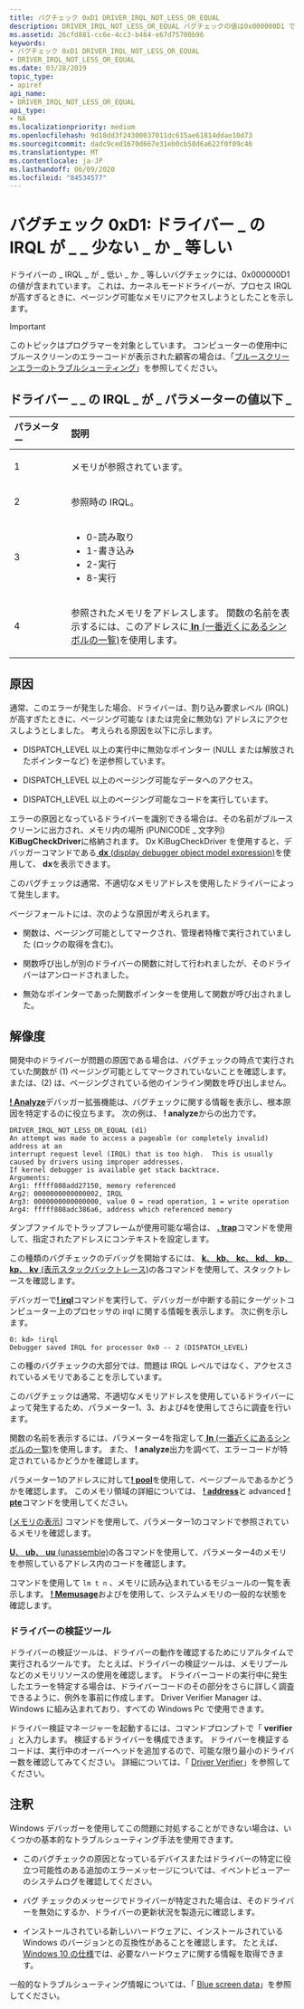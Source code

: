 ```yaml
---
title: バグチェック 0xD1 DRIVER_IRQL_NOT_LESS_OR_EQUAL
description: DRIVER_IRQL_NOT_LESS_OR_EQUAL バグチェックの値は0x000000D1 です。 これは、カーネルモードドライバーが、高すぎるプロセス IRQL でページング可能なメモリにアクセスしようとしたことを示します。
ms.assetid: 26cfd881-cc6e-4cc3-b464-e67d75700b96
keywords:
- バグチェック 0xD1 DRIVER_IRQL_NOT_LESS_OR_EQUAL
- DRIVER_IRQL_NOT_LESS_OR_EQUAL
ms.date: 03/28/2019
topic_type:
- apiref
api_name:
- DRIVER_IRQL_NOT_LESS_OR_EQUAL
api_type:
- NA
ms.localizationpriority: medium
ms.openlocfilehash: 9d18dd3f24300037011dc615ae61814ddae10d73
ms.sourcegitcommit: dadc9ced1670d667e31eb0cb58d6a622f0f09c46
ms.translationtype: MT
ms.contentlocale: ja-JP
ms.lasthandoff: 06/09/2020
ms.locfileid: "84534577"
---
```

# <a name="bug-check-0xd1-driver_irql_not_less_or_equal"></a>バグチェック 0xD1: ドライバー \_ の IRQL が \_ \_ 少ない \_ か \_ 等しい


ドライバーの \_ IRQL \_ が \_ 低い \_ か \_ 等しいバグチェックには、0x000000D1 の値が含まれています。 これは、カーネルモードドライバーが、プロセス IRQL が高すぎるときに、ページング可能なメモリにアクセスしようとしたことを示します。 

> [!IMPORTANT]
> このトピックはプログラマーを対象としています。 コンピューターの使用中にブルースクリーンのエラーコードが表示された顧客の場合は、「[ブルースクリーンエラーのトラブルシューティング](https://www.windows.com/stopcode)」を参照してください。


## <a name="driver_irql_not_less_or_equal-parameters"></a>ドライバー \_ \_ の IRQL \_ が \_ パラメーターの値以下 \_

<table>
<colgroup>
<col width="20%" />
<col width="80%" />
</colgroup>
<thead>
<tr class="header">
<th align="left">パラメーター</th>
<th align="left">説明</th>
</tr>
</thead>
<tbody>
<tr class="odd">
<td align="left"><p>1</p></td>
<td align="left"><p>メモリが参照されています。</p></td>
</tr>
<tr class="even">
<td align="left"><p>2</p></td>
<td align="left"><p>参照時の IRQL。</p></td>
</tr>
<tr class="odd">
<td align="left"><p>3</p></td>
<td align="left"><ul>
<li>0-読み取り</li>
<li>1-書き込み</li>
<li>2-実行</li>
<li>8-実行</li>
</td>
</tr>
<tr class="even">
<td align="left"><p>4</p></td>
<td align="left"><p>参照されたメモリをアドレスします。 関数の名前を表示するには、このアドレスに<a href="./ln--list-nearest-symbols-.md"> <strong>ln</strong> (一番近くにあるシンボルの一覧)</a>を使用します。</p></td>
</tr>
</tbody>
</table>


<a name="cause"></a>原因
-----

通常、このエラーが発生した場合、ドライバーは、割り込み要求レベル (IRQL) が高すぎたときに、ページング可能な (または完全に無効な) アドレスにアクセスしようとしました。 考えられる原因を以下に示します。

 - DISPATCH_LEVEL 以上の実行中に無効なポインター (NULL または解放されたポインターなど) を逆参照しています。

 - DISPATCH_LEVEL 以上のページング可能なデータへのアクセス。

 - DISPATCH_LEVEL 以上のページング可能なコードを実行しています。

エラーの原因となっているドライバーを識別できる場合は、その名前がブルースクリーンに出力され、メモリ内の場所 (PUNICODE \_ 文字列) **KiBugCheckDriver**に格納されます。 Dx KiBugCheckDriver を使用すると、デバッガーコマンドである[ **dx** (display debugger object model expression)](dx--display-visualizer-variables-.md)を使用して、 **dx**を表示できます。

このバグチェックは通常、不適切なメモリアドレスを使用したドライバーによって発生します。

ページフォールトには、次のような原因が考えられます。

- 関数は、ページング可能としてマークされ、管理者特権で実行されていました (ロックの取得を含む)。

- 関数呼び出しが別のドライバーの関数に対して行われましたが、そのドライバーはアンロードされました。

- 無効なポインターであった関数ポインターを使用して関数が呼び出されました。


<a name="resolution"></a>解像度
----------

開発中のドライバーが問題の原因である場合は、バグチェックの時点で実行されていた関数が (1) ページング可能としてマークされていないことを確認します。または、(2) は、ページングされている他のインライン関数を呼び出しません。

[**! Analyze**](-analyze.md)デバッガー拡張機能は、バグチェックに関する情報を表示し、根本原因を特定するのに役立ちます。 次の例は、 **! analyze**からの出力です。

```dbgcmd
DRIVER_IRQL_NOT_LESS_OR_EQUAL (d1)
An attempt was made to access a pageable (or completely invalid) address at an
interrupt request level (IRQL) that is too high.  This is usually
caused by drivers using improper addresses.
If kernel debugger is available get stack backtrace.
Arguments:
Arg1: fffff808add27150, memory referenced
Arg2: 0000000000000002, IRQL
Arg3: 0000000000000000, value 0 = read operation, 1 = write operation
Arg4: fffff808adc386a6, address which referenced memory
```

ダンプファイルでトラップフレームが使用可能な場合は、 [**. trap**](-trap--display-trap-frame-.md)コマンドを使用して、指定されたアドレスにコンテキストを設定します。

この種類のバグチェックのデバッグを開始するには、 [ **k**、 **kb**、 **kc**、 **kd**、 **kp**、 **kp**、 **kv** (表示スタックバックトレース)](k--kb--kc--kd--kp--kp--kv--display-stack-backtrace-.md)の各コマンドを使用して、スタックトレースを確認します。

デバッガーで[**! irql**](-irql.md)コマンドを実行して、デバッガーが中断する前にターゲットコンピューター上のプロセッサの irql に関する情報を表示します。 次に例を示します。

```dbgcmd
0: kd> !irql
Debugger saved IRQL for processor 0x0 -- 2 (DISPATCH_LEVEL)
```

この種のバグチェックの大部分では、問題は IRQL レベルではなく、アクセスされているメモリであることを示しています。

このバグチェックは通常、不適切なメモリアドレスを使用しているドライバーによって発生するため、パラメーター1、3、および4を使用してさらに調査を行います。

関数の名前を表示するには、パラメーター4を指定して[ **ln** (一番近くにあるシンボルの一覧)](ln--list-nearest-symbols-.md)を使用します。 また、 **! analyze**出力を調べて、エラーコードが特定されているかどうかを確認します。

パラメーター1のアドレスに対して[**! pool**](-pool.md)を使用して、ページプールであるかどうかを確認します。 このメモリ領域の詳細については、 [**! address**](-address.md)と advanced [**! pte**](-pte.md)コマンドを使用してください。

[[メモリの表示](-db---dc---dd---dp---dq---du---dw.md)] コマンドを使用して、パラメーター1のコマンドで参照されているメモリを確認します。

[ **U**、 **ub**、 **uu** (unassemble)](u--unassemble-.md)の各コマンドを使用して、パラメーター4のメモリを参照しているアドレス内のコードを確認します。

コマンドを使用して `lm t n` 、メモリに読み込まれているモジュールの一覧を表示します。 [**! Memusage**](-memusage.md)およびを使用して、システムメモリの一般的な状態を確認します。 


### <a name="driver-verifier"></a>ドライバーの検証ツール

ドライバーの検証ツールは、ドライバーの動作を確認するためにリアルタイムで実行されるツールです。 たとえば、ドライバーの検証ツールは、メモリプールなどのメモリリソースの使用を確認します。 ドライバーコードの実行中に発生したエラーを特定する場合は、ドライバーコードのその部分をさらに詳しく調査できるように、例外を事前に作成します。 Driver Verifier Manager は、Windows に組み込まれており、すべての Windows Pc で使用できます。

ドライバー検証マネージャーを起動するには、コマンドプロンプトで「 **verifier** 」と入力します。 検証するドライバーを構成できます。 ドライバーを検証するコードは、実行中のオーバーヘッドを追加するので、可能な限り最小のドライバー数を確認してみてください。 詳細については、「 [Driver Verifier](https://docs.microsoft.com/windows-hardware/drivers/devtest/driver-verifier)」を参照してください。


<a name="remarks"></a>注釈
-------

Windows デバッガーを使用してこの問題に対処することができない場合は、いくつかの基本的なトラブルシューティング手法を使用できます。

- このバグチェックの原因となっているデバイスまたはドライバーの特定に役立つ可能性のある追加のエラーメッセージについては、イベントビューアーのシステムログを確認してください。

- バグ チェックのメッセージでドライバーが特定された場合は、そのドライバーを無効にするか、ドライバーの更新状況を製造元に確認します。

- インストールされている新しいハードウェアに、インストールされている Windows のバージョンとの互換性があることを確認します。 たとえば、 [Windows 10 の仕様](https://www.microsoft.com/windows/windows-10-specifications)では、必要なハードウェアに関する情報を取得できます。

一般的なトラブルシューティング情報については、「 [Blue screen data](blue-screen-data.md)」を参照してください。
